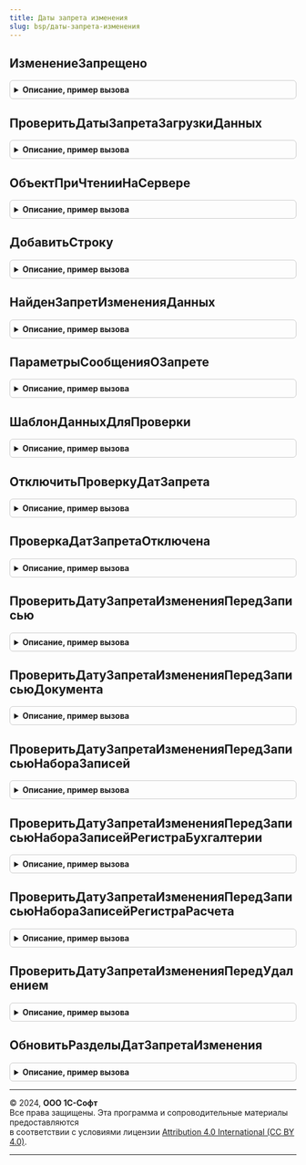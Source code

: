 ```yaml
---
title: Даты запрета изменения
slug: bsp/даты-запрета-изменения
---
```



## ИзменениеЗапрещено
<details style="margin: 1em 0; padding: 0.5em; border: 1px solid #ccc; border-radius: 6px;">

<summary style="font-weight: bold; cursor: pointer;">Описание, пример вызова</summary>

```bsl

// Проверяет, запрещено ли изменение данных при интерактивном редактировании пользователем
// или при программной загрузке данных из узла плана обмена УзелПроверкиЗапретаЗагрузки.
//
// Параметры:
//  ДанныеИлиПолноеИмя  - СправочникОбъект
//                      - ДокументОбъект
//                      - ПланВидовХарактеристикОбъект
//                      - ПланСчетовОбъект
//                      - ПланВидовРасчетаОбъект
//                      - БизнесПроцессОбъект
//                      - ЗадачаОбъект
//                      - ПланОбменаОбъект - проверяемый объект данных.
//                      - РегистрСведенийНаборЗаписей
//                      - РегистрНакопленияНаборЗаписей
//                      - РегистрБухгалтерииНаборЗаписей
//                      - РегистрРасчетаНаборЗаписей - проверяемый набор записей с необязательным
//                          свойством Замещение (Булево, РежимЗамещения) в структуре ДополнительныеСвойства,
//                          если свойство Замещение не указано, тогда оно будет вставлено со значением Истина.
//                      - Строка - полное имя объекта метаданных, данные которого следует проверить в базе данных.
//                                 Например: "Документ.ПриходнаяНакладная".
//                                 В этом случае следует указать в параметре ИдентификаторДанных,
//                                 какие именно данные требуется прочитать из базы и проверить.
//
//  ИдентификаторДанных - СправочникСсылка
//                      - ДокументСсылка
//                      - ПланВидовХарактеристикСсылка
//                      - ПланСчетовСсылка
//                      - ПланВидовРасчетаСсылка
//                      - БизнесПроцессСсылка
//                      - ЗадачаСсылка
//                      - ПланОбменаСсылка
//                      - Отбор - ссылка на элемент данных или отбор набора записей, который нужно проверить.
//                                При этом значение для проверки будет получено из базы данных.
//                      - РегистрСведенийНаборЗаписей
//                      - РегистрНакопленияНаборЗаписей
//                      - РегистрБухгалтерииНаборЗаписей
//                      - РегистрРасчетаНаборЗаписей - набор записей со свойством Замещение (Булево, РежимЗамещения)
//                          в структуре ДополнительныеСвойства и настроенным свойством Отбор в варианте замены записей,
//                          как в обработчике ПередЗаписью, для получения заменяемых записей из базы данных.
//                      - Неопределено - если не требуется получать значение для проверки из базы данных,
//                                       а нужно проверить только данные самого объекта в ДанныеИлиПолноеИмя.
//
//  ОписаниеОшибки    - Null      - значение по умолчанию. Сведения о запретах не требуются.
//                    - Строка    - возвращаемое значение. Вернуть текстовое описание найденных запретов.
//                    - Структура - возвращаемое значение. вернуть структурное описание найденных запретов,
//                                  подробнее см. функцию ДатыЗапретаИзменения.НайденЗапретИзмененияДанных.
//
//  УзелПроверкиЗапретаЗагрузки - Неопределено
//                              - ПланОбменаСсылка - если Неопределено, то проверить запрет
//                                изменения данных; иначе - загрузку данных из указанного узла плана обмена.
//
// Возвращаемое значение:
//  Булево - Истина, если изменение данных запрещено.
//
// Варианты вызова:
//   ИзменениеЗапрещено(СправочникОбъект...)         - проверить данные в переданном объекте (наборе записей).
//   ИзменениеЗапрещено(Строка, СправочникСсылка...) - проверить данные, полученные из базы данных
//      по полному имени объекта метаданных и ссылке (отбору набора записей).
//   ИзменениеЗапрещено(СправочникОбъект..., СправочникСсылка...) - проверить одновременно
//      данные в переданном объекте и данные в базе (т.е. "до" и "после" записи в базу, если проверка выполняется
//      перед записью объекта).
//
Функция ИзменениеЗапрещено(ДанныеИлиПолноеИмя, ИдентификаторДанных = Неопределено, Экспорт
```

Пример вызова
```bsl
Результат = ДатыЗапретаИзменения.ИзменениеЗапрещено(ДанныеИлиПолноеИмя, ИдентификаторДанных, );
```
</details>

## ПроверитьДатыЗапретаЗагрузкиДанных
<details style="margin: 1em 0; padding: 0.5em; border: 1px solid #ccc; border-radius: 6px;">

<summary style="font-weight: bold; cursor: pointer;">Описание, пример вызова</summary>

```bsl

// Проверяет наличие запрета загрузки объекта или набора записей Данные.
// При этом выполняется проверка старой и новой версии данных.
//
// Параметры:
//  Данные              - СправочникОбъект
//                      - ДокументОбъект
//                      - ПланВидовХарактеристикОбъект
//                      - ПланСчетовОбъект
//                      - ПланВидовРасчетаОбъект
//                      - БизнесПроцессОбъект
//                      - ЗадачаОбъект
//                      - ПланОбменаОбъект
//                      - УдалениеОбъекта
//                      - РегистрСведенийНаборЗаписей
//                      - РегистрНакопленияНаборЗаписей
//                      - РегистрБухгалтерииНаборЗаписей
//                      - РегистрРасчетаНаборЗаписей - элемент данных или набор записей.
//
//  УзелПроверкиЗапретаЗагрузки  - ПланОбменаСсылка - узел, для которого требуется проверка.
//
//  Отказ               - Булево - возвращаемый параметр: Истина, если загрузка запрещена.
//
//  ОписаниеОшибки      - Null      - значение по умолчанию. Сведения о запретах не требуются.
//                      - Строка    - возвращаемое значение. Вернуть текстовое описание найденных запретов.
//                      - Структура - возвращаемое значение. Вернуть структурное описание найденных запретов,
//                                    подробнее см. функцию ДатыЗапретаИзменения.НайденЗапретИзмененияДанных.
//
Процедура ПроверитьДатыЗапретаЗагрузкиДанных(Данные, УзелПроверкиЗапретаЗагрузки, Отказ, ОписаниеОшибки = Null) Экспорт
```

Пример вызова
```bsl
ДатыЗапретаИзменения.ПроверитьДатыЗапретаЗагрузкиДанных(Данные, УзелПроверкиЗапретаЗагрузки, Отказ, ОписаниеОшибки);
```
</details>

## ОбъектПриЧтенииНаСервере
<details style="margin: 1em 0; padding: 0.5em; border: 1px solid #ccc; border-radius: 6px;">

<summary style="font-weight: bold; cursor: pointer;">Описание, пример вызова</summary>

```bsl

// Обработчик события формы ПриЧтенииНаСервере, который встраивается в формы элементов справочников,
// документов, записей регистров и др., чтобы заблокировать форму, если изменение запрещено.
//
// Параметры:
//  Форма               - ФормаКлиентскогоПриложения - форма элемента объекта или записи регистра.
//
//  ТекущийОбъект       - СправочникОбъект
//                      - ДокументОбъект
//                      - ПланВидовХарактеристикОбъект
//                      - ПланСчетовОбъект
//                      - ПланВидовРасчетаОбъект
//                      - БизнесПроцессОбъект
//                      - ЗадачаОбъект
//                      - ПланОбменаОбъект
//                      - РегистрСведенийМенеджерЗаписи - менеджер записи.
//
// Возвращаемое значение:
//  Булево - Истина, если проверка запрета изменения была пропущена программно.
//
Функция ОбъектПриЧтенииНаСервере(Форма, ТекущийОбъект) Экспорт
```

Пример вызова
```bsl
Результат = ДатыЗапретаИзменения.ОбъектПриЧтенииНаСервере(Форма, ТекущийОбъект) 
```
</details>

## ДобавитьСтроку
<details style="margin: 1em 0; padding: 0.5em; border: 1px solid #ccc; border-radius: 6px;">

<summary style="font-weight: bold; cursor: pointer;">Описание, пример вызова</summary>

```bsl

// Добавляет строку описания источника данных для проверки запрета изменения.
// Используется в процедуре ЗаполнитьИсточникиДанныхДляПроверкиЗапретаИзменения
// общего модуля ДатыЗапретаИзмененияПереопределяемый.
//
// Параметры:
//  Данные      - ТаблицаЗначений - передается в процедуру ЗаполнитьИсточникиДанныхДляПроверкиЗапретаИзменения.
//  Таблица     - Строка - полное имя объекта метаданных, например "Документ.ПриходнаяНакладная".
//  ПолеДаты    - Строка - имя реквизита объекта или табличной части, например: "Дата", "Товары.ДатаОтгрузки".
//  Раздел      - Строка - имя предопределенного элемента ПланВидовХарактеристикСсылка.РазделыДатЗапретаИзменения.
//  ПолеОбъекта - Строка - имя реквизита объекта или реквизита табличной части, например: "Организация", "Товары.Склад".
//
Процедура ДобавитьСтроку(Данные, Таблица, ПолеДаты, Раздел = "", ПолеОбъекта = "") Экспорт
```

Пример вызова
```bsl
ДатыЗапретаИзменения.ДобавитьСтроку(Данные, Таблица, ПолеДаты, Раздел, ПолеОбъекта);
```
</details>

## НайденЗапретИзмененияДанных
<details style="margin: 1em 0; padding: 0.5em; border: 1px solid #ccc; border-radius: 6px;">

<summary style="font-weight: bold; cursor: pointer;">Описание, пример вызова</summary>

```bsl

// Найти даты запрета по проверяемым данным для указанного пользователя или узла плана обмена.
//
// Параметры:
//  ДанныеДляПроверки - см. ДатыЗапретаИзменения.ШаблонДанныхДляПроверки
//
//  ПараметрыСообщенияОЗапрете - см. ДатыЗапретаИзменения.ПараметрыСообщенияОЗапрете
//                             - Неопределено - формировать текст сообщения о запрете не требуется.
//
//  ОписаниеОшибки    - Null      - значение по умолчанию. Сведения о запретах не требуются.
//                    - Строка    - возвращаемое значение. Вернуть текстовое описание найденных запретов.
//                    - Структура - возвращаемое значение. Вернуть структурное описание найденных запретов:
//                        * ПредставлениеДанных - Строка - представление данных, используемое в заголовке ошибки.
//                        * ЗаголовокОшибки     - Строка - строка, подобная следующей:
//                                                "Заказ 10 от 01.01.2017 невозможно изменить в запрещенном периоде.".
//                        * Запреты - ТаблицаЗначений - найденные запреты в виде таблицы с колонками:
//                          ** Дата            - Дата         - проверяемая дата.
//                          ** Раздел          - Строка       - имя раздела, по которому выполнялся поиск запретов, если
//                                                 пустая строка, значит, выполнялся поиск даты, действующей для всех разделов.
//                          ** Объект          - ЛюбаяСсылка  - ссылка на объект, по которому выполнялся поиск даты запрета.
//                                             - Неопределено - выполнялся поиск даты, действующей для всех объектов.
//                          ** ДатаЗапрета     - Дата         - найденная дата запрета.
//                          ** ОбщаяДата       - Булево       - если Истина, значит, найденная дата запрета действует для
//                                                 всех разделов, а не только для раздела, по которому выполнялся поиск.
//                          ** ДляВсехОбъектов - Булево       - если Истина, значит, найденная дата запрета действует для
//                                                 всех объектов, а не только для объекта, по которому выполнялся поиск.
//                          ** Адресат         - ОпределяемыйТип.АдресатЗапретаИзменения - пользователь или узел
//                                                 плана обмена, для которого задана найденная дата запрета.
//                          ** Описание        - Строка - строка, подобная следующей:
//                            "Дате 01.01.2017 по объекту ""Склад программ"" раздела ""Складской учет"" соответствует
//                            запрет изменения данных для всех пользователей (установлена общая дата запрета)".
//
//  УзелПроверкиЗапретаЗагрузки - Неопределено - выполнить проверку изменения данных.
//                              - ПланОбменаСсылка - выполнить проверку загрузки данных для указанного узла.
//
// Возвращаемое значение:
//  Булево - если Истина, то найден хотя бы один запрет изменения.
//
Функция НайденЗапретИзмененияДанных(Знач ДанныеДляПроверки, Экспорт
```

Пример вызова
```bsl
Результат = ДатыЗапретаИзменения.НайденЗапретИзмененияДанных(ДанныеДляПроверки, );
```
</details>

## ПараметрыСообщенияОЗапрете
<details style="margin: 1em 0; padding: 0.5em; border: 1px solid #ccc; border-radius: 6px;">

<summary style="font-weight: bold; cursor: pointer;">Описание, пример вызова</summary>

```bsl

// Возвращает параметры для формирования сообщение о запрете записи или загрузки данных.
// Для использования в функции ДатыЗапретаИзменения.НайденЗапретИзмененияДанных.
//
// Возвращаемое значение:
//   Структура:
//    * НоваяВерсия - Булево - если Истина, то сообщение о запрете необходимо
//                    сформировать для новой версии, иначе для старой версии.
//    * Данные - ЛюбаяСсылка
//             - СправочникОбъект
//             - ДокументОбъект
//             - РегистрСведенийНаборЗаписей
//             - РегистрНакопленияНаборЗаписей
//             - РегистрБухгалтерииНаборЗаписей
//             - РегистрРасчетаНаборЗаписей - ссылка, объект данных,
//                  или набор записей регистра, представление которого будет выведено в сообщении о запрете.
//             - Структура:
//                 ** Регистр - Строка - полное имя регистра.
//                            - РегистрСведенийНаборЗаписей
//                            - РегистрНакопленияНаборЗаписей
//                            - РегистрБухгалтерииНаборЗаписей
//                            - РегистрРасчетаНаборЗаписей - набор записей регистра.
//                 ** Отбор   - Отбор - отбор набора записей.
//             - Строка - подготовленное представление данных,
//                        которое будет выведено в сообщении о запрете.
//
Функция ПараметрыСообщенияОЗапрете() Экспорт
```

Пример вызова
```bsl
Результат = ДатыЗапретаИзменения.ПараметрыСообщенияОЗапрете() 
```
</details>

## ШаблонДанныхДляПроверки
<details style="margin: 1em 0; padding: 0.5em; border: 1px solid #ccc; border-radius: 6px;">

<summary style="font-weight: bold; cursor: pointer;">Описание, пример вызова</summary>

```bsl

// Возвращает новую таблицу значений с колонками Дата, Раздел и Объект
// для заполнения и последующей передачи в функцию ДатыЗапретаИзменения.НайденЗапретИзмененияДанных.
//
// Возвращаемое значение:
//  ТаблицаЗначений:
//   * Дата   - Дата   - дата без времени, которую нужно проверить на принадлежность установленным запретам.
//   * Раздел - Строка - одно из имен разделов, указанных в процедуре
//                       ДатыЗапретаИзмененияПереопределяемый.ПриЗаполненииРазделовДатЗапретаИзменения
//   * Объект - ЛюбаяСсылка - один из типов объектов, указанных для раздела в процедуре
//                       ДатыЗапретаИзмененияПереопределяемый.ПриЗаполненииРазделовДатЗапретаИзменения.
//
Функция ШаблонДанныхДляПроверки() Экспорт
```

Пример вызова
```bsl
Результат = ДатыЗапретаИзменения.ШаблонДанныхДляПроверки() 
```
</details>

## ОтключитьПроверкуДатЗапрета
<details style="margin: 1em 0; padding: 0.5em; border: 1px solid #ccc; border-radius: 6px;">

<summary style="font-weight: bold; cursor: pointer;">Описание, пример вызова</summary>

```bsl

// В текущем сеансе отключает и включает проверку дат запрета изменения и загрузки данных.
// Требуется для реализации специальной логики работы и ускорения пакетной обработки данных
// при записи объекта или набора записей, когда признак ОбменДанными.Загрузка не установлен.
//
// Для использования требуются полные права или привилегированный режим.
//
// Рекомендуется:
// - массовой загрузке данных из файла (если данные не попадают в запрещенный период);
// - массовой загрузке данных при обмене данными (если данные не попадают в запрещенный период);
// - в случае, когда требуется отключить проверку дат запрета не для одного объекта,
//   путем вставки свойства ПропуститьПроверкуЗапретаИзменения в ДополнительныеСвойства объекта,
//   а для всех объектов, которые будут записываться в рамках записи этого объекта.
//
// Параметры:
//  Отключить - Булево - Истина - отключает проверку дат запрета изменения и загрузки данных.
//                       Ложь   - включает  проверку дат запрета изменения и загрузки данных.
//
// Пример:
//
//  Вариант 1. Запись набора объектов вне транзакции (ТранзакцияАктивна() = Ложь).
//
//	ПроверкаДатЗапретаОтключена = ДатыЗапретаИзменения.ПроверкаДатЗапретаОтключена();
//	ДатыЗапретаИзменения.ОтключитьПроверкуДатЗапрета(Истина);
//	Попытка
//		// Запись набора объектов.
//		// ...
//	Исключение
//		ДатыЗапретаИзменения.ОтключитьПроверкуДатЗапрета(ПроверкаДатЗапретаОтключена);
//		//...
//		ВызватьИсключение;
//	КонецПопытки;
//	ДатыЗапретаИзменения.ОтключитьПроверкуДатЗапрета(ПроверкаДатЗапретаОтключена);
//
//  Вариант 2. Запись набора объектов в транзакции (ТранзакцияАктивна() = Истина).
//
//	ПроверкаДатЗапретаОтключена = ДатыЗапретаИзменения.ПроверкаДатЗапретаОтключена();
//	ДатыЗапретаИзменения.ОтключитьПроверкуДатЗапрета(Истина);
//	НачатьТранзакцию();
//	Попытка
//		БлокировкаДанных.Заблокировать();
//		// ...
//		// Запись набора объектов.
//		// ...
//		ЗафиксироватьТранзакцию();
//	Исключение
//		ОтменитьТранзакцию();
//		ДатыЗапретаИзменения.ОтключитьПроверкуДатЗапрета(ПроверкаДатЗапретаОтключена);
//		//...
//		ВызватьИсключение;
//	КонецПопытки;
//	ДатыЗапретаИзменения.ОтключитьПроверкуДатЗапрета(ПроверкаДатЗапретаОтключена);
//
Процедура ОтключитьПроверкуДатЗапрета(Отключить) Экспорт
```

Пример вызова
```bsl
ДатыЗапретаИзменения.ОтключитьПроверкуДатЗапрета(Отключить) 
```
</details>

## ПроверкаДатЗапретаОтключена
<details style="margin: 1em 0; padding: 0.5em; border: 1px solid #ccc; border-radius: 6px;">

<summary style="font-weight: bold; cursor: pointer;">Описание, пример вызова</summary>

```bsl

// Возвращает состояние отключения дат запрета, выполняемое
// процедурой ОтключитьПроверкуДатЗапрета.
//
// Возвращаемое значение:
//  Булево
//
Функция ПроверкаДатЗапретаОтключена() Экспорт
```

Пример вызова
```bsl
Результат = ДатыЗапретаИзменения.ПроверкаДатЗапретаОтключена() 
```
</details>

## ПроверитьДатуЗапретаИзмененияПередЗаписью
<details style="margin: 1em 0; padding: 0.5em; border: 1px solid #ccc; border-radius: 6px;">

<summary style="font-weight: bold; cursor: pointer;">Описание, пример вызова</summary>

```bsl

// Обработчик подписки на событие ПередЗаписью для проверки запрета изменения.
//
// Параметры:
//  Источник   - СправочникОбъект
//             - ПланВидовХарактеристикОбъект
//             - ПланСчетовОбъект
//             - ПланВидовРасчетаОбъект
//             - БизнесПроцессОбъект
//             - ЗадачаОбъект
//             - ПланОбменаОбъект - объект данных, передаваемый в подписку на событие ПередЗаписью.
//
//  Отказ      - Булево - параметр, передаваемый в подписку на событие ПередЗаписью.
//
Процедура ПроверитьДатуЗапретаИзмененияПередЗаписью(Источник, Отказ) Экспорт
```

Пример вызова
```bsl
ДатыЗапретаИзменения.ПроверитьДатуЗапретаИзмененияПередЗаписью(Источник, Отказ) 
```
</details>

## ПроверитьДатуЗапретаИзмененияПередЗаписьюДокумента
<details style="margin: 1em 0; padding: 0.5em; border: 1px solid #ccc; border-radius: 6px;">

<summary style="font-weight: bold; cursor: pointer;">Описание, пример вызова</summary>

```bsl

// Обработчик подписки на событие ПередЗаписью для проверки запрета изменения.
//
// Параметры:
//  Источник        - ДокументОбъект - объект данных, передаваемый в подписку на событие ПередЗаписью.
//  Отказ           - Булево - параметр, передаваемый в подписку на событие ПередЗаписью.
//  РежимЗаписи     - Булево - параметр, передаваемый в подписку на событие ПередЗаписью.
//  РежимПроведения - Булево - параметр, передаваемый в подписку на событие ПередЗаписью.
//
Процедура ПроверитьДатуЗапретаИзмененияПередЗаписьюДокумента(Источник, Отказ, РежимЗаписи, РежимПроведения) Экспорт
```

Пример вызова
```bsl
ДатыЗапретаИзменения.ПроверитьДатуЗапретаИзмененияПередЗаписьюДокумента(Источник, Отказ, РежимЗаписи, РежимПроведения) 
```
</details>

## ПроверитьДатуЗапретаИзмененияПередЗаписьюНабораЗаписей
<details style="margin: 1em 0; padding: 0.5em; border: 1px solid #ccc; border-radius: 6px;">

<summary style="font-weight: bold; cursor: pointer;">Описание, пример вызова</summary>

```bsl

// Обработчик подписки на событие ПередЗаписью для проверки запрета изменения.
//
// Параметры:
//  Источник   - РегистрСведенийНаборЗаписей
//             - РегистрНакопленияНаборЗаписей - набор записей, передаваемый в подписку на событие ПередЗаписью.
//  Отказ      - Булево - параметр, передаваемый в подписку на событие ПередЗаписью.
//  Замещение  - РежимЗамещения, Булево - параметр, передаваемый в подписку на событие ПередЗаписью.
//
Процедура ПроверитьДатуЗапретаИзмененияПередЗаписьюНабораЗаписей(Источник, Отказ, Замещение) Экспорт
```

Пример вызова
```bsl
ДатыЗапретаИзменения.ПроверитьДатуЗапретаИзмененияПередЗаписьюНабораЗаписей(Источник, Отказ, Замещение) 
```
</details>

## ПроверитьДатуЗапретаИзмененияПередЗаписьюНабораЗаписейРегистраБухгалтерии
<details style="margin: 1em 0; padding: 0.5em; border: 1px solid #ccc; border-radius: 6px;">

<summary style="font-weight: bold; cursor: pointer;">Описание, пример вызова</summary>

```bsl

// Обработчик подписки на событие ПередЗаписью для проверки запрета изменения.
//
// Параметры:
//  Источник    - РегистрБухгалтерииНаборЗаписей - набор записей, передаваемый
//                в подписку на событие ПередЗаписью.
//  Отказ       - Булево - параметр, передаваемый в подписку на событие ПередЗаписью.
//  Замещение   - РежимЗамещения, Булево - параметр, передаваемый в подписку на событие ПередЗаписью.
//
Процедура ПроверитьДатуЗапретаИзмененияПередЗаписьюНабораЗаписейРегистраБухгалтерии( Экспорт
```

Пример вызова
```bsl
ДатыЗапретаИзменения.ПроверитьДатуЗапретаИзмененияПередЗаписьюНабораЗаписейРегистраБухгалтерии();
```
</details>

## ПроверитьДатуЗапретаИзмененияПередЗаписьюНабораЗаписейРегистраРасчета
<details style="margin: 1em 0; padding: 0.5em; border: 1px solid #ccc; border-radius: 6px;">

<summary style="font-weight: bold; cursor: pointer;">Описание, пример вызова</summary>

```bsl

// Обработчик подписки на событие ПередЗаписью для проверки запрета изменения.
//
// Параметры:
//  Источник     - РегистрРасчетаНаборЗаписей - набор записей, передаваемый
//                 в подписку на событие ПередЗаписью.
//  Отказ        - Булево - параметр, передаваемый в подписку на событие ПередЗаписью.
//  Замещение    - РежимЗамещения, Булево - параметр, передаваемый в подписку на событие ПередЗаписью.
//  ТолькоЗапись - Булево - параметр, передаваемый в подписку на событие ПередЗаписью.
//  ЗаписьФактическогоПериодаДействия - Булево - параметр, передаваемый в подписку на событие ПередЗаписью.
//  ЗаписьПерерасчетов - Булево - параметр, передаваемый в подписку на событие ПередЗаписью.
//
Процедура ПроверитьДатуЗапретаИзмененияПередЗаписьюНабораЗаписейРегистраРасчета( Экспорт
```

Пример вызова
```bsl
ДатыЗапретаИзменения.ПроверитьДатуЗапретаИзмененияПередЗаписьюНабораЗаписейРегистраРасчета();
```
</details>

## ПроверитьДатуЗапретаИзмененияПередУдалением
<details style="margin: 1em 0; padding: 0.5em; border: 1px solid #ccc; border-radius: 6px;">

<summary style="font-weight: bold; cursor: pointer;">Описание, пример вызова</summary>

```bsl

// Обработчик подписки на событие ПередУдалением для проверки запрета изменения.
//
// Параметры:
//  Источник   - СправочникОбъект
//             - ДокументОбъект
//             - ПланВидовХарактеристикОбъект
//             - ПланСчетовОбъект
//             - ПланВидовРасчетаОбъект
//             - БизнесПроцессОбъект
//             - ЗадачаОбъект
//             - ПланОбменаОбъект - объект данных, передаваемый в подписку на событие ПередЗаписью.
//
//  Отказ      - Булево - параметр, передаваемый в подписку на событие ПередЗаписью.
//
Процедура ПроверитьДатуЗапретаИзмененияПередУдалением(Источник, Отказ) Экспорт
```

Пример вызова
```bsl
ДатыЗапретаИзменения.ПроверитьДатуЗапретаИзмененияПередУдалением(Источник, Отказ) 
```
</details>

## ОбновитьРазделыДатЗапретаИзменения
<details style="margin: 1em 0; padding: 0.5em; border: 1px solid #ccc; border-radius: 6px;">

<summary style="font-weight: bold; cursor: pointer;">Описание, пример вызова</summary>

```bsl

// Не требуется вызывать, так как обновление выполняется автоматически.
Процедура ОбновитьРазделыДатЗапретаИзменения() Экспорт
```

Пример вызова
```bsl
ДатыЗапретаИзменения.ОбновитьРазделыДатЗапретаИзменения() 
```
</details>

---

© 2024, **ООО 1С-Софт**  
Все права защищены. Эта программа и сопроводительные материалы предоставляются  
в соответствии с условиями лицензии [Attribution 4.0 International (CC BY 4.0)](https://creativecommons.org/licenses/by/4.0/legalcode).

---
